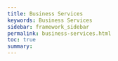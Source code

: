 ```yaml
---
title: Business Services
keywords: Business Services
sidebar: framework_sidebar
permalink: business-services.html
toc: true
summary:
---
```


